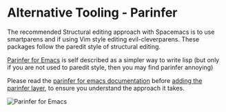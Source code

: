# Alternative Tooling - Parinfer

The recommended Structural editing approach with Spacemacs is to use smartparens and if using Vim style editing evil-cleverparens.  These packages follow the paredit style of structural editing.

[Parinfer for Emacs](https://github.com/DogLooksGood/parinfer-mode) is self described as a simpler way to write lisp (but only if you are not used to paredit style, then you may find parinfer annoying)

Please read the [parinfer for emacs documentation](https://github.com/DogLooksGood/parinfer-mode) before [adding the parinfer layer](http://develop.spacemacs.org/layers/+misc/parinfer/README.html), to ensure you understand the approach it takes.

![Parinfer for Emacs](https://github.com/DogLooksGood/parinfer-mode/raw/master/spacemacs/images/demo.gif)
